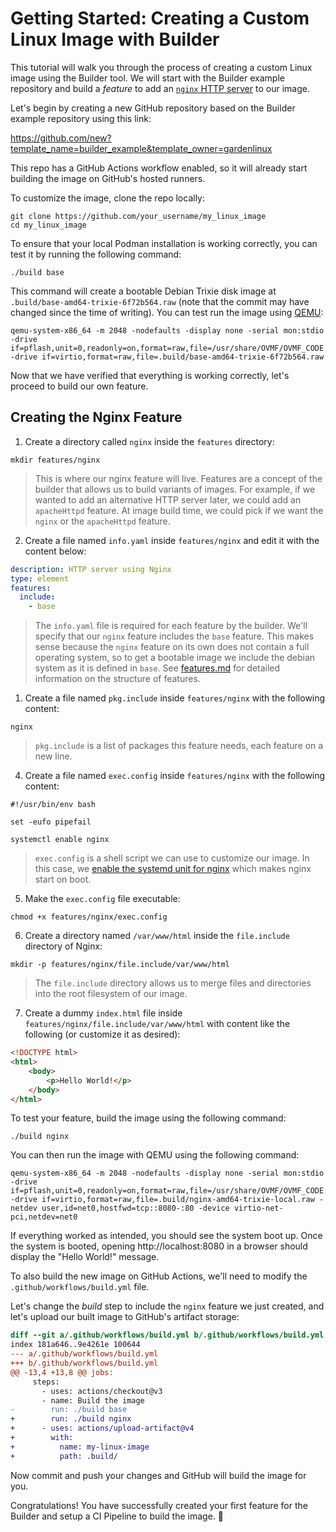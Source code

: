 # Getting Started: Creating a Custom Linux Image with Builder

This tutorial will walk you through the process of creating a custom Linux image using the Builder tool.
We will start with the Builder example repository and build a *feature* to add an [`nginx` HTTP server](https://nginx.org/en/) to our image.

Let's begin by creating a new GitHub repository based on the Builder example repository using this link:

https://github.com/new?template_name=builder_example&template_owner=gardenlinux

This repo has a GitHub Actions workflow enabled, so it will already start building the image on GitHub's hosted runners.

To customize the image, clone the repo locally:

```shell
git clone https://github.com/your_username/my_linux_image
cd my_linux_image
```

To ensure that your local Podman installation is working correctly, you can test it by running the following command:

```shell
./build base
```

This command will create a bootable Debian Trixie disk image at `.build/base-amd64-trixie-6f72b564.raw` (note that the commit may have changed since the time of writing).
You can test run the image using [QEMU](https://www.qemu.org):

```shell
qemu-system-x86_64 -m 2048 -nodefaults -display none -serial mon:stdio -drive if=pflash,unit=0,readonly=on,format=raw,file=/usr/share/OVMF/OVMF_CODE.fd -drive if=virtio,format=raw,file=.build/base-amd64-trixie-6f72b564.raw
```

Now that we have verified that everything is working correctly, let's proceed to build our own feature.

## Creating the Nginx Feature

1. Create a directory called `nginx` inside the `features` directory:

```shell
mkdir features/nginx
```

> This is where our nginx feature will live.
Features are a concept of the builder that allows us to build variants of images.
For example, if we wanted to add an alternative HTTP server later, we could add an `apacheHttpd` feature.
At image build time, we could pick if we want the `nginx` or the `apacheHttpd` feature.

2. Create a file named `info.yaml` inside `features/nginx` and edit it with the content below:

```yaml
description: HTTP server using Nginx
type: element
features:
  include:
    - base
```

> The `info.yaml` file is required for each feature by the builder.
We'll specify that our `nginx` feature includes the `base` feature.
This makes sense because the `nginx` feature on its own does not contain a full operating system, so to get a bootable image we include the debian system as it is defined in `base`.
See [features.md](./features.md) for detailed information on the structure of features.

1. Create a file named `pkg.include` inside `features/nginx` with the following content:

```
nginx
```


> `pkg.include` is a list of packages this feature needs, each feature on a new line.

4. Create a file named `exec.config` inside `features/nginx` with the following content:

```shell
#!/usr/bin/env bash

set -eufo pipefail

systemctl enable nginx
```


> `exec.config` is a shell script we can use to customize our image.
In this case, we [enable the systemd unit for nginx](https://www.freedesktop.org/software/systemd/man/latest/systemctl.html#enable%20UNIT…) which makes nginx start on boot.

5. Make the `exec.config` file executable:

```shell
chmod +x features/nginx/exec.config
```

6. Create a directory named `/var/www/html` inside the `file.include` directory of Nginx:

```shell
mkdir -p features/nginx/file.include/var/www/html
```


> The `file.include` directory allows us to merge files and directories into the root filesystem of our image.

7. Create a dummy `index.html` file inside `features/nginx/file.include/var/www/html` with content like the following (or customize it as desired):

```html
<!DOCTYPE html>
<html>
	<body>
		<p>Hello World!</p>
	</body>
</html>
```

To test your feature, build the image using the following command:

```shell
./build nginx
```

You can then run the image with QEMU using the following command:

```shell
qemu-system-x86_64 -m 2048 -nodefaults -display none -serial mon:stdio -drive if=pflash,unit=0,readonly=on,format=raw,file=/usr/share/OVMF/OVMF_CODE.fd -drive if=virtio,format=raw,file=.build/nginx-amd64-trixie-local.raw -netdev user,id=net0,hostfwd=tcp::8080-:80 -device virtio-net-pci,netdev=net0
```

If everything worked as intended, you should see the system boot up. Once the system is booted, opening http://localhost:8080 in a browser should display the "Hello World!" message.

To also build the new image on GitHub Actions, we'll need to modify the `.github/workflows/build.yml` file.

Let's change the *build* step to include the `nginx` feature we just created, and let's upload our built image to GitHub's artifact storage:

```diff
diff --git a/.github/workflows/build.yml b/.github/workflows/build.yml
index 181a646..9e4261e 100644
--- a/.github/workflows/build.yml
+++ b/.github/workflows/build.yml
@@ -13,4 +13,8 @@ jobs:
     steps:
       - uses: actions/checkout@v3
       - name: Build the image
-        run: ./build base
+        run: ./build nginx
+      - uses: actions/upload-artifact@v4
+        with:
+          name: my-linux-image
+          path: .build/
```

Now commit and push your changes and GitHub will build the image for you.

Congratulations! You have successfully created your first feature for the Builder and setup a CI Pipeline to build the image. :tada:
